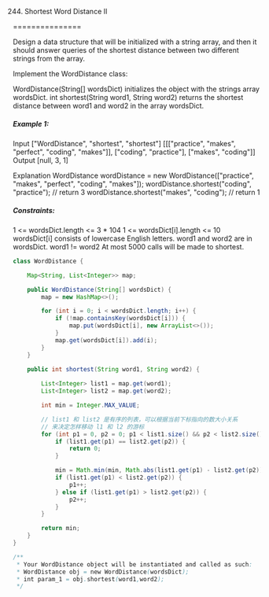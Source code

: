 244. Shortest Word Distance II

===============

Design a data structure that will be initialized with a string array, and then it should answer queries of the shortest distance between two different strings from the array.

Implement the WordDistance class:

WordDistance(String[] wordsDict) initializes the object with the strings array wordsDict.
int shortest(String word1, String word2) returns the shortest distance between word1 and word2 in the array wordsDict.

##### Example 1:

Input
["WordDistance", "shortest", "shortest"]
[[["practice", "makes", "perfect", "coding", "makes"]], ["coding", "practice"], ["makes", "coding"]]
Output
[null, 3, 1]

Explanation
WordDistance wordDistance = new WordDistance(["practice", "makes", "perfect", "coding", "makes"]);
wordDistance.shortest("coding", "practice"); // return 3
wordDistance.shortest("makes", "coding");    // return 1

##### Constraints:

1 <= wordsDict.length <= 3 * 104
1 <= wordsDict[i].length <= 10
wordsDict[i] consists of lowercase English letters.
word1 and word2 are in wordsDict.
word1 != word2
At most 5000 calls will be made to shortest.

```java
class WordDistance {

    Map<String, List<Integer>> map;

    public WordDistance(String[] wordsDict) {
        map = new HashMap<>();

        for (int i = 0; i < wordsDict.length; i++) {
            if (!map.containsKey(wordsDict[i])) {
                map.put(wordsDict[i], new ArrayList<>());
            }
            map.get(wordsDict[i]).add(i);
        }
    }
    
    public int shortest(String word1, String word2) {

        List<Integer> list1 = map.get(word1);
        List<Integer> list2 = map.get(word2);

        int min = Integer.MAX_VALUE;

        // list1 和 list2 是有序的列表，可以根据当前下标指向的数大小关系
        // 来决定怎样移动 l1 和 l2 的游标
        for (int p1 = 0, p2 = 0; p1 < list1.size() && p2 < list2.size();) {
            if (list1.get(p1) == list2.get(p2)) {
                return 0;
            }

            min = Math.min(min, Math.abs(list1.get(p1) - list2.get(p2)));
            if (list1.get(p1) < list2.get(p2)) {
                p1++;
            } else if (list1.get(p1) > list2.get(p2)) {
                p2++;
            }
        }

        return min;
    }
}

/**
 * Your WordDistance object will be instantiated and called as such:
 * WordDistance obj = new WordDistance(wordsDict);
 * int param_1 = obj.shortest(word1,word2);
 */
```

